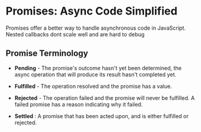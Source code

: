 # Promises: Async Code Simplified

Promises offer a better way to handle asynchronous code in JavaScript. Nested callbacks dont scale well and are hard to debug

## Promise Terminology

* **Pending** - The promise's outcome hasn't yet been determined, the async operation that will produce its result hasn't completed yet.

* **Fulfilled** - The operation resolved and the promise has a value.

* **Rejected** - The operation failed and the promise will never be fulfilled. A failed promise has a reason indicating why it failed.

* **Settled** : A promise that has been acted upon, and is either fulfilled or rejected.
